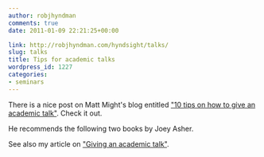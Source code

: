 ```yaml
---
author: robjhyndman
comments: true
date: 2011-01-09 22:21:25+00:00

link: http://robjhyndman.com/hyndsight/talks/
slug: talks
title: Tips for academic talks
wordpress_id: 1227
categories:
- seminars
---
```


There is a nice post on Matt Might's blog entitled ["10 tips on how to give an academic talk"](http://matt.might.net/articles/academic-presentation-tips/). Check it out.

He recommends the following two books by Joey Asher.




See also my article on ["Giving an academic talk"](http://robjhyndman.com/opinion/usertalk/).

